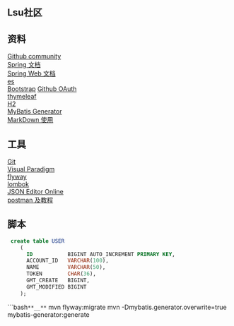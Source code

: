 ## Lsu社区

## 资料
[Github community](https://github.com/1632409540/community)  
[Spring 文档](https://spring.io/guides)  
[Spring Web 文档](https://spring.io/guides/gs/serving-web-content/)  
[es](https://elasticsearch.cn/explore)  
[Bootstrap](https://www.bootcss.com/)
[Github OAuth](https://developer.github.com/apps/building-oauth-apps/creating-an-oauth-app/)  
[thymeleaf](https://www.thymeleaf.org/)  
[H2](http://www.h2database.com/html/main.html)  
[MyBatis Generator](http://mybatis.org/generator/)  
[MarkDown 使用](http://editor.md.ipandao.com/#download)

## 工具
[Git](https://git-scm.com/)  
[Visual Paradigm](https://www.visual-paradigm.com)  
[flyway](https://flywaydb.org/)  
[lombok](https://projectlombok.org/)  
[JSON Editor Online](http://jsoneditoronline.org/#left=local.vusika)  
[postman 及教程](https://www.jianshu.com/p/97ba64888894)



## 脚本
```sql
 create table USER
    (
      ID           BIGINT AUTO_INCREMENT PRIMARY KEY,
      ACCOUNT_ID   VARCHAR(100),
      NAME         VARCHAR(50),
      TOKEN        CHAR(36),
      GMT_CREATE   BIGINT,
      GMT_MODIFIED BIGINT
    );
```
```bash``**__**``
mvn flyway:migrate
mvn -Dmybatis.generator.overwrite=true mybatis-generator:generate
```

